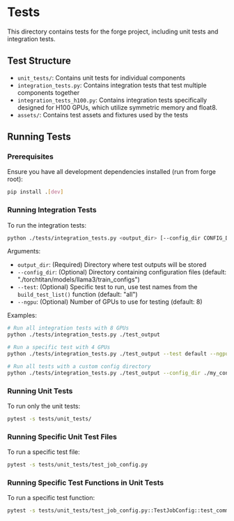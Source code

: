# Tests

This directory contains tests for the forge project, including unit tests and integration tests.

## Test Structure

- `unit_tests/`: Contains unit tests for individual components
- `integration_tests.py`: Contains integration tests that test multiple components together
- `integration_tests_h100.py`: Contains integration tests specifically designed for H100 GPUs, which utilize symmetric memory and float8.
- `assets/`: Contains test assets and fixtures used by the tests

## Running Tests

### Prerequisites

Ensure you have all development dependencies installed (run from forge root):

```bash
pip install .[dev]
```

### Running Integration Tests

To run the integration tests:

```bash
python ./tests/integration_tests.py <output_dir> [--config_dir CONFIG_DIR] [--test TEST] [--ngpu NGPU]
```

Arguments:
- `output_dir`: (Required) Directory where test outputs will be stored
- `--config_dir`: (Optional) Directory containing configuration files (default: "./torchtitan/models/llama3/train_configs")
- `--test`: (Optional) Specific test to run, use test names from the `build_test_list()` function (default: "all")
- `--ngpu`: (Optional) Number of GPUs to use for testing (default: 8)

Examples:
```bash
# Run all integration tests with 8 GPUs
python ./tests/integration_tests.py ./test_output

# Run a specific test with 4 GPUs
python ./tests/integration_tests.py ./test_output --test default --ngpu 4

# Run all tests with a custom config directory
python ./tests/integration_tests.py ./test_output --config_dir ./my_configs
```

### Running Unit Tests

To run only the unit tests:

```bash
pytest -s tests/unit_tests/
```

### Running Specific Unit Test Files

To run a specific test file:

```bash
pytest -s tests/unit_tests/test_job_config.py
```

### Running Specific Test Functions in Unit Tests

To run a specific test function:

```bash
pytest -s tests/unit_tests/test_job_config.py::TestJobConfig::test_command_line_args
```

